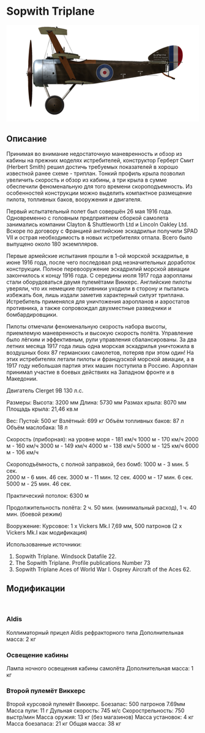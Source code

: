 ﻿# Sopwith Triplane

![soptriplane](../images/soptriplane.png)

## Описание

Принимая во внимание недостаточную маневренность и обзор из кабины на прежних моделях истребителей, конструктор Герберт Смит (Herbert Smith) решил достичь требуемых показателей в хорошо известной ранее схеме - триплан. Тонкий профиль крыла позволил увеличить скорость и обзор из кабины, а три крыла в сумме обеспечили феноменальную для того времени скороподъемность. Из особенностей конструкции можно выделить компактное размещение пилота, топливных баков, вооружения и двигателя.

Первый испытательный полет был совершён 26 мая 1916 года. Одновременно с головным предприятием сборкой самолета занимались компании Clayton & Shuttleworth Ltd и Lincoln Oakley Ltd. Вскоре по договору с Францией английские эскадрильи получили SPAD VII и острая необходимость в новых истребителях отпала. Всего было выпущено около 180 экземпляров.

Первые армейские испытания прошли в 1-ой морской эскадрилье, в июне 1916 года, после чего последовал ряд незначительных доработок конструкции. Полное перевооружение эскадрилий морской авиации закончилось к концу 1916 года. С середины июля 1917 года аэропланы стали оборудоваться двумя пулемётами Виккерс. Английские пилоты уверяли, что их немецкие противники уходили в сторону и пытались избежать боя, лишь издали заметив характерный силуэт триплана. Истребитель применялся для уничтожения аэропланов и аэростатов противника, а также сопровождал двухместные разведчики и бомбардировщики.

Пилоты отмечали феноменальную скорость набора высоты, приемлемую маневренность и высокую скорость полёта. Управление было лёгким и эффективным, рули управления сбалансированы. За два летних месяца 1917 года лишь одна морская эскадрилья уничтожила в воздушных боях 87 германских самолетов, потеряв при этом один! На этих истребителях летали пилоты и французской морской авиации, а в 1917 году небольшая партия этих машин поступила в Россию. Аэроплан принимал участие в боевых действиях на Западном фронте и в Македонии.


Двигатель Clerget 9B 130 л.с.

Размеры:
Высота: 3200 мм
Длина: 5730 мм
Размах крыла: 8070 мм
Площадь крыла: 21,46 кв.м

Вес:
Пустой: 500 кг 
Взлётный: 699 кг
Объём топливных баков: 87 л
Объём маслобакa: 18 л    

Скорость (приборная):
на уровне моря - 181 км/ч
1000 м - 170 км/ч
2000 м - 160 км/ч
3000 м - 149 км/ч
4000 м - 138 км/ч
5000 м - 125 км/ч
6000 м - 106 км/ч

Скороподъёмность, с полной заправкой, без бомб:
1000 м - 3 мин. 5 сек.  
2000 м - 6 мин. 46 сек. 
3000 м - 11 мин. 12 сек. 
4000 м - 17 мин. 6 сек.
5000 м - 25 мин. 46 сек.

Практический потолок: 6300 м

Продолжительность полёта: 2 ч. 50 мин. (минимальный расход), 1 ч. 40 мин. (боевой режим)

Вооружение:
Курсовое: 1 х Vickers Mk.I 7,69 мм, 500 патронов (2 х Vickers Mk.I как модификация)

Использованные источники:
1) Sopwith Triplane. Windsock Datafile 22.
2) The Sopwith Triplane. Profile publications Number 73
3) Sopwith Triplane Aces of World War I. Osprey Aircraft of the Aces 62.

## Модификации
﻿

### Aldis

Коллиматорный прицел Aldis рефракторного типа
Дополнительная масса: 2 кг
﻿

### Освещение кабины

Лампа ночного освещения кабины самолёта
Дополнительная масса: 1 кг
﻿

### Второй пулемёт Виккерс

Второй курсовой пулемёт Виккерс.
Боезапас: 500 патронов 7.69мм 
Масса пули: 11 г
Дульная скорость: 745 м/с
Скорострельность: 750 выстр/мин
Масса оружия: 13 кг (без магазинов)
Масса установок: 4 кг
Масса боезапаса: 21 кг
Общая масса: 38 кг
